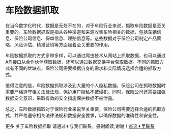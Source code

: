 # 车险数据抓取

在当今数字化时代，数据是无处不在的，对于车险行业来说，抓取车险数据是至关重要的。车险数据抓取是指从各种渠道和来源收集车险相关的数据，包括车辆信息、保险公司信息、保单信息、理赔信息等。这些数据对于保险公司制定产品策略、风险评估、精准营销等方面起着至关重要的作用。

车险数据抓取的方式多种多样，可以通过爬虫技术从网站上抓取数据，也可以通过API接口从合作伙伴获取数据，还可以通过数据交换平台获取数据。不同的抓取方式有不同的优缺点，保险公司需要根据自身的需求和实际情况选择合适的抓取方式。

值得注意的是，车险数据抓取涉及到大量的个人隐私数据，保险公司在抓取数据时需要严格遵守相关法律法规，保护用户隐私不被侵犯。同时，保险公司还需要加强数据安全意识，采取有效的安全措施保护数据不被泄露。

总之，车险数据抓取对于保险行业来说至关重要，保险公司需要选择合适的抓取方式，并严格遵守相关法律法规和数据安全要求，以确保数据的准确性和安全性。

更多 关于车险数据抓取 请通过✈与我们联系，感谢阅读,谢谢！[点这✈里联系](https://lm.k02.cc)